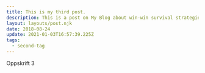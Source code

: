 ```yaml
---
title: This is my third post.
description: This is a post on My Blog about win-win survival strategies.
layout: layouts/post.njk
date: 2018-08-24
update: 2021-01-03T16:57:39.225Z
tags:
  - second-tag
---
```

Oppskrift 3